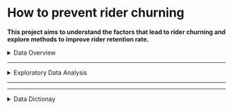 # How to prevent rider churning

**This project aims to understand the factors that lead to rider churning and explore methods to improve rider retention rate.**

<details>

<summary>Data Overview</summary>

---
**Data consist of 12 columns and 50000 observations. The following three columns (Average Rating by Driver, Average Rating of Driver, and Phone) contain missing data, noted in the table below.**

|#   |Column                 | Misisng |  Dtype |
|--- | ------                |  -------| -----  |
| 0  | avg_dist              |  0      | float64|
| 1  | avg_rating_by_driver  |  201|  float64|
| 2  | avg_rating_of_driver  |  8122|  float64|
| 3  | avg_surge             |  0|  float64|
| 4  | city                  |  0|  object |
| 5  | last_trip_date        |  0|  object |
| 6  | phone                 |  396|  object |
| 7  | signup_date           |  0|  object |
| 8  | surge_pct             |  0|  float64|
| 9  | trips_in_first_30_days|  0|  int64  |
| 10 | luxury_car_user       | 0| bool   |
| 11 | weekday_pct           | 0| float64|
</details>

---

<details>

<summary>Exploratory Data Analysis </summary>

### Table of Missing Values

|Column| Imputed As: | Why?|
|------|--------------|-----|
|Average Rating by Driver| 0 | Customers with missing ratings have never been rated before.|
|Average Rating of Driver| 0 | Drivers with missing ratings have never been rated before|
|Phone| "Andriod" | Variable changed to is_iphone. If not, then we assume it is something else, i.e., Andriod. |

### Feature Engineering

|New Column| Created From| Levels|
|------|--------------|-----|
|is_phone|Phones which are iphones| True or False|
|city_Astapor          | City of Astapor|True or False|
|city_King's Landing   | City of King's Landing  |True or False|
|city_Winterfell       |City of Winterfell|True or False|
|last_trip_day         |Day of last trip date | 1 - 31|
|last_trip_month       |Month of last trip date| 1 - 12|
|signup_day            |Day of signup date | 1 - 31|
|signup_month          |Month of signup date| 1 - 12|
|**churn**| *target* :: Last trip date less greater than 30 days. |True or False|

<img src = "img/data_hist.png" hight= "100"></img>

</details>

---
---
<details>

<summary> Data Dictionay </summary>

|#  |Column                | Count | Dtype | Definition|
|---|  ------              |-------|-------| ----------|
| 0 |  avg_dist            |    50000 | float64|The average distance (in miles) per trip taken in the first 30 days after signup|
| 1 |  avg_rating_by_driver|    50000 | float64|The rider’s average rating over all of their trips|
| 2 |  avg_rating_of_driver|    50000 | float64|The rider’s average rating of their drivers over all of their trips|
| 3 |  avg_surge           |    50000 | float64|The average surge multiplier over all of this user’s trips|
| 4 |  is_iphone           |    50000 | int64  |If driver use Iphone|
| 5 |  surge_pct           |    50000 | float64|The percent of trips taken with surge multiplier > 1|
| 6 |  trips_in_first_30_days|  50000 | int64  |The number of trips this user took in the first 30 days after signing up|
| 7 |  luxury_car_user       |  50000 |  int64  |1 if the user took a luxury car in their first 30 days; 0 otherwise|
| 8 |  weekday_pct           |  50000 |  float64|The percent of the user’s trips occurring during a weekday|
| 9 |  city_Astapor          |  50000 |  uint8  |City of Astapor|
| 10|  city_King's Landing   |  50000 |  uint8  |City of King's Landing
| 11|  city_Winterfell       |  50000 |  uint8  |City of Winterfell|
| 12|  last_trip_day         |  50000 |  int64  |Day of last trip|
| 13|  last_trip_month       |  50000 |  int64  |Month of last trip|
| 14|  signup_day            |  50000 |  int64  |Day of signup|
| 15|  signup_month          |  50000 |  int64 |Month of signup|
|16 | churn| 50000|uint8| 1 if rider churned|

</details>